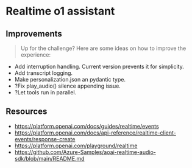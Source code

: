 # Realtime o1 assistant

## Improvements
> Up for the challenge? Here are some ideas on how to improve the experience:

- Add interruption handling. Current version prevents it for simplicity.
- Add transcript logging.
- Make personalization.json an pydantic type.
- ?Fix play_audio() silence appending issue.
- ?Let tools run in parallel.


## Resources
- https://platform.openai.com/docs/guides/realtime/events
- https://platform.openai.com/docs/api-reference/realtime-client-events/response-create
- https://platform.openai.com/playground/realtime
- https://github.com/Azure-Samples/aoai-realtime-audio-sdk/blob/main/README.md